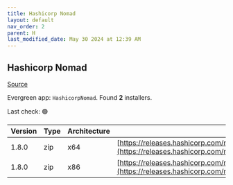 ```yaml
---
title: Hashicorp Nomad
layout: default
nav_order: 2
parent: H
last_modified_date: May 30 2024 at 12:39 AM
---
```


## Hashicorp Nomad

[Source](https://www.nomadproject.io/)

Evergreen app: `HashicorpNomad`. Found **2** installers.

Last check: 🟢

| Version | Type | Architecture | URI                                                                                                                                                  |
| ------- | ---- | ------------ | ---------------------------------------------------------------------------------------------------------------------------------------------------- |
| 1.8.0   | zip  | x64          | [https://releases.hashicorp.com/nomad/1.8.0/nomad_1.8.0_windows_amd64.zip](https://releases.hashicorp.com/nomad/1.8.0/nomad_1.8.0_windows_amd64.zip) |
| 1.8.0   | zip  | x86          | [https://releases.hashicorp.com/nomad/1.8.0/nomad_1.8.0_windows_386.zip](https://releases.hashicorp.com/nomad/1.8.0/nomad_1.8.0_windows_386.zip)     |
